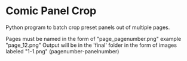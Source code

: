 # Comic Panel Crop
 Python program to batch crop preset panels out of multiple pages.
 
 Pages must be named in the form of "page_pagenumber.png" example "page_12.png"
 Output will be in the 'final' folder in the form of images labeled "1-1.png" (pagenumber-panelnumber)
